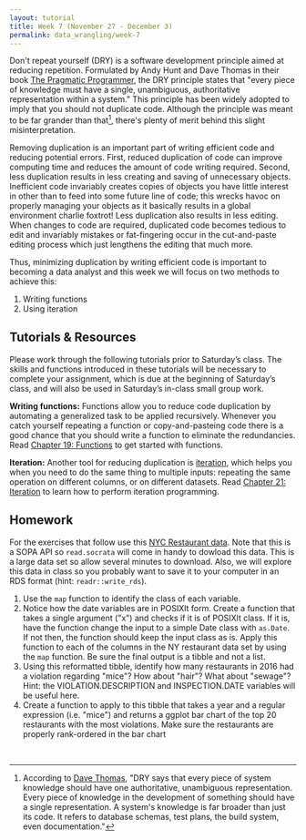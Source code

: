 ```yaml
---
layout: tutorial
title: Week 7 (November 27 - December 3)
permalink: data_wrangling/week-7
---
```


Don't repeat yourself (DRY) is a software development principle aimed at reducing repetition. Formulated by Andy Hunt and Dave Thomas in their book [The Pragmatic Programmer](http://www.amazon.com/Pragmatic-Programmer-Journeyman-Master/dp/020161622X/ref=sr_1_1?s=books&ie=UTF8&qid=1456066112&sr=1-1&keywords=the+pragmatic+programmer), the DRY principle states that "every piece of knowledge must have a single, unambiguous, authoritative representation within a system." This principle has been widely adopted to imply that you should not duplicate code. Although the principle was meant to be far grander than that[^footnote], there's plenty of merit behind this slight misinterpretation.

Removing duplication is an important part of writing efficient code and reducing potential errors. First, reduced duplication of code can improve computing time and reduces the amount of code writing required. Second, less duplication results in less creating and saving of unnecessary objects. Inefficient code invariably creates copies of objects you have little interest in other than to feed into some future line of code; this wrecks havoc on properly managing your objects as it basically results in a global environment charlie foxtrot! Less duplication also results in less editing. When changes to code are required, duplicated code becomes tedious to edit and invariably mistakes or fat-fingering occur in the cut-and-paste editing process which just lengthens the editing that much more.

Thus, minimizing duplication by writing efficient code is important to becoming a data analyst and this week we will focus on two methods to achieve this:

1. Writing functions
2. Using iteration


## Tutorials & Resources

Please work through the following tutorials prior to Saturday’s class. The skills and functions introduced in these tutorials will be necessary to complete your assignment, which is due at the beginning of Saturday’s class, and will also be used in Saturday’s in-class small group work.

**Writing functions:** Functions allow you to reduce code duplication by automating a generalized task to be applied recursively. Whenever you catch yourself repeating a function or copy-and-pasteing code there is a good chance that you should write a function to eliminate the redundancies. Read [Chapter 19: Functions](http://r4ds.had.co.nz/functions.html) to get started with functions.

**Iteration:**  Another tool for reducing duplication is <u>iteration</u>, which helps you when you need to do the same thing to multiple inputs: repeating the same operation on different columns, or on different datasets. Read [Chapter 21: Iteration](http://r4ds.had.co.nz/iteration.html) to learn how to perform iteration programming.

## Homework

For the exercises that follow use this [NYC Restaurant data](https://nycopendata.socrata.com/Health/DOHMH-New-York-City-Restaurant-Inspection-Results/xx67-kt59).  Note that this is a SOPA API so `read.socrata` will come in handy to dowload this data. This is a large data set so allow several minutes to download.  Also, we will explore this data in class so you probably want to save it to your computer in an RDS format (hint: `readr::write_rds`).

1. Use the `map` function to identify the class of each variable.
2. Notice how the date variables are in POSIXlt form. Create a function that takes a single argument ("x") and checks if it is of POSIXlt class.  If it is, have the function change the input to a simple Date class with `as.Date`. If not then, the function should keep the input class as is. Apply this function to each of the columns in the NY restaurant data set by using the `map` function. Be sure the final output is a tibble and not a list.
3. Using this reformatted tibble, identify how many restaurants in 2016 had a violation regarding "mice"? How about "hair"? What about "sewage"? Hint: the VIOLATION.DESCRIPTION and INSPECTION.DATE variables will be useful here.
4. Create a function to apply to this tibble that takes a year and a regular expression (i.e. "mice") and returns a ggplot bar chart of the top 20 restaurants with the most violations. Make sure the restaurants are properly rank-ordered in the bar chart



<br>




[^footnote]: According to [Dave Thomas](http://www.artima.com/intv/dry.html), "DRY says that every piece of system knowledge should have one authoritative, unambiguous representation. Every piece of knowledge in the development of something should have a single representation. A system's knowledge is far broader than just its code. It refers to database schemas, test plans, the build system, even documentation."
